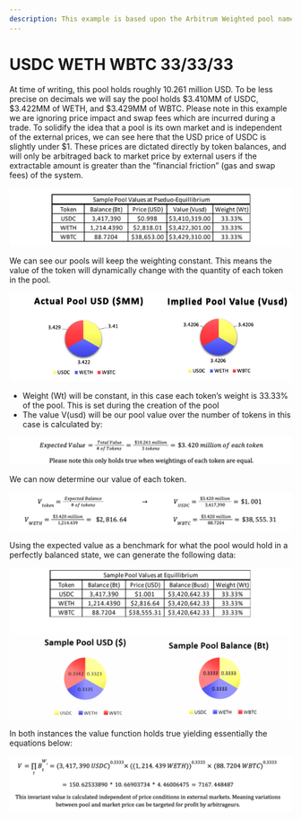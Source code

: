 ```yaml
---
description: This example is based upon the Arbitrum Weighted pool named in the title
---
```


# USDC WETH WBTC 33/33/33

At time of writing, this pool holds roughly 10.261 million USD. To be less precise on decimals we will say the pool holds $3.410MM of USDC, $3.422MM of WETH, and $3.429MM of WBTC. Please note in this example we are ignoring price impact and swap fees which are incurred during a trade. To solidify the idea that a pool is its own market and is independent of the external prices, we can see here that the USD price of USDC is slightly under $1. These prices are dictated directly by token balances, and will only be arbitraged back to market price by external users if the extractable amount is greater than the “financial friction” (gas and swap fees) of the system.

![](<../../../.gitbook/assets/Screen Shot 2022-06-01 at 9.26.48 PM.png>)

We can see our pools will keep the weighting constant. This means the value of the token will dynamically change with the quantity of each token in the pool.

![](<../../../.gitbook/assets/Screen Shot 2022-06-01 at 9.30.56 PM.png>)

* Weight (Wt) will be constant, in this case each token’s weight is 33.33% of the pool. This is set during the creation of the pool
* The value V(usd)  will be our pool value over the number of tokens in this case is calculated by:

![](<../../../.gitbook/assets/Screen Shot 2022-06-01 at 9.25.03 PM.png>)

We can now determine our value of each token.

![](<../../../.gitbook/assets/Screen Shot 2022-06-01 at 9.24.52 PM.png>)

Using the expected value as a benchmark for what the pool would hold in a perfectly balanced state, we can generate the following data:

![](<../../../.gitbook/assets/Screen Shot 2022-06-01 at 9.24.43 PM.png>)

In both instances the value function holds true yielding essentially the equations below:

![](<../../../.gitbook/assets/Screen Shot 2022-06-01 at 9.24.29 PM.png>)
